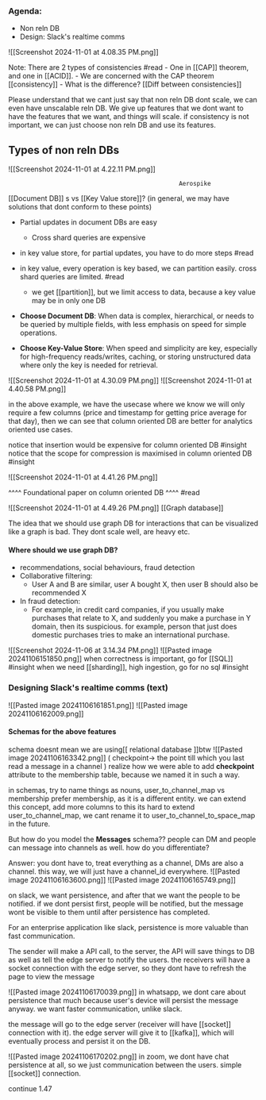 ### Agenda:
- Non reln DB
- Design: Slack's realtime comms

![[Screenshot 2024-11-01 at 4.08.35 PM.png]]

Note: There are 2 types of consistencies #read 
		- One in [[CAP]] theorem, and one in [[ACID]].
		- We are concerned with the CAP theorem [[consistency]]
		- What is the difference? [[Diff between consistencies]]


Please understand that we cant just say that non reln DB dont scale, we can even have unscalable reln DB. 
We give up features that we dont want to have the features that we want, and things will scale.
if consistency is not important, we can just choose non reln DB and use its features.


## Types of non reln DBs
 ![[Screenshot 2024-11-01 at 4.22.11 PM.png]]

													Aerospike

[[Document DB]] s vs [[Key Value store]]? (in general, we may have solutions that dont conform to these points)
- Partial updates in document DBs are easy
	- Cross shard queries are expensive
- in key value store, for partial updates, you have to do more steps #read
- in key value, every operation is key based, we can partition easily. cross shard queries are limited. #read 
	- we get [[partition]], but we limit access to data, because a key value may be in only one DB

- **Choose Document DB**: When data is complex, hierarchical, or needs to be queried by multiple fields, with less emphasis on speed for simple operations.
- **Choose Key-Value Store**: When speed and simplicity are key, especially for high-frequency reads/writes, caching, or storing unstructured data where only the key is needed for retrieval.

![[Screenshot 2024-11-01 at 4.30.09 PM.png]]
![[Screenshot 2024-11-01 at 4.40.58 PM.png]]


in the above example, we have the usecase where we know we will only require a few columns (price and timestamp for getting price average for that day), then we can see that column oriented DB are better for analytics oriented use cases. 

notice that insertion would be expensive for column oriented DB #insight
notice that the scope for compression is maximised in column oriented DB #insight

![[Screenshot 2024-11-01 at 4.41.26 PM.png]]

^^^^ Foundational paper on column oriented DB ^^^^ #read

  ![[Screenshot 2024-11-01 at 4.49.26 PM.png]]
  [[Graph database]]

The idea that we should use graph DB for interactions that can be visualized like a graph is bad.
They dont scale well, are heavy etc.

#### Where should we use graph DB? 
- recommendations, social behaviours, fraud detection 
- Collaborative filtering:
	- User A and B are similar, user A bought X, then user B should also be recommended X
- In fraud detection:
	- For example, in credit card companies, if you usually make purchases that relate to X, and suddenly you make a purchase in Y domain, then its suspicious. for example, person that just does domestic purchases tries to make an international purchase.


![[Screenshot 2024-11-06 at 3.14.34 PM.png]]
![[Pasted image 20241106151850.png]]
when correctness is important, go for [[SQL]] #insight
when we need [[sharding]], high ingestion, go for no sql #insight 

### Designing Slack's realtime comms (text)

![[Pasted image 20241106161851.png]]
![[Pasted image 20241106162009.png]]

#### Schemas for the above features
schema doesnt mean we are using[[ relational database ]]btw
![[Pasted image 20241106163342.png]]
( checkpoint-> the point till which you last read a message in a channel )
realize how we were able to add **checkpoint** attribute to the membership table, because we named it in such a way.

in schemas, try to name things as nouns, user_to_channel_map vs membership 
prefer membership, as it is a different entity. we can extend this concept, add more columns to this
its hard to extend user_to_channel_map, we cant rename it to user_to_channel_to_space_map in the future.

But how do you model the **Messages** schema??
people can DM and people can message into channels as well.
how do you differentiate?

Answer: you dont have to, treat everything as a channel, DMs are also a channel.
this way, we will just have a channel_id everywhere.
![[Pasted image 20241106163600.png]]
![[Pasted image 20241106165749.png]]

on slack, we want persistence, and after that we want the people to be notified. 
if we dont persist first, people will be notified, but the message wont be visible to them until after persistence has completed.

For an enterprise application like slack, persistence is more valuable than fast communication.

The sender will make a API call, to the server, the API will save things to DB as well as tell the edge server to notify the users. 
the receivers will have a socket connection with the edge server, so they dont have to refresh the page to view the message

![[Pasted image 20241106170039.png]]
in whatsapp, we dont care about persistence that much because user's device will persist the message anyway. we want faster communication, unlike slack.

the message will go to the edge server (receiver will have [[socket]] connection with it).
the edge server will give it to [[kafka]], which will eventually process and persist it on the DB.


![[Pasted image 20241106170202.png]]
in zoom, we dont have chat persistence at all, so we just communication between the users. simple [[socket]] connection.

continue 1.47

